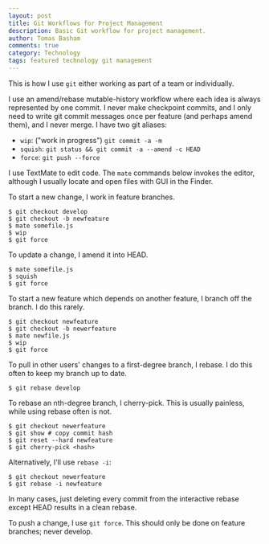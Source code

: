 ```yaml
---
layout: post
title: Git Workflows for Project Management
description: Basic Git workflow for project management.
author: Tomas Basham
comments: true
category: Technology
tags: featured technology git management
---
```

This is how I use `git` either working as part of a team or individually.

I use an amend/rebase mutable-history workflow where each idea is always represented by one commit. I never make checkpoint commits, and I only need to write git commit messages once per feature (and perhaps amend them), and I never merge. I have two git aliases:

* `wip`: ("work in progress") `git commit -a -m`
* `squish`: `git status && git commit -a --amend -c HEAD`
* `force`: `git push --force`

I use TextMate to edit code. The `mate` commands below invokes the editor, although I usually locate and open files with GUI in the Finder.

To start a new change, I work in feature branches.

    $ git checkout develop
    $ git checkout -b newfeature
    $ mate somefile.js
    $ wip
    $ git force

To update a change, I amend it into HEAD.

    $ mate somefile.js
    $ squish
    $ git force

To start a new feature which depends on another feature, I branch off the branch. I do this rarely.

    $ git checkout newfeature
    $ git checkout -b newerfeature
    $ mate newfile.js
    $ wip
    $ git force

To pull in other users' changes to a first-degree branch, I rebase. I do this often to keep my branch up to date.

    $ git rebase develop

To rebase an nth-degree branch, I cherry-pick. This is usually painless, while using rebase often is not.

    $ git checkout newerfeature
    $ git show # copy commit hash
    $ git reset --hard newfeature
    $ git cherry-pick <hash>

Alternatively, I'll use `rebase -i`:

    $ git checkout newerfeature
    $ git rebase -i newfeature

In many cases, just deleting every commit from the interactive rebase except HEAD results in a clean rebase.

To push a change, I use `git force`. This should only be done on feature branches; never develop.
